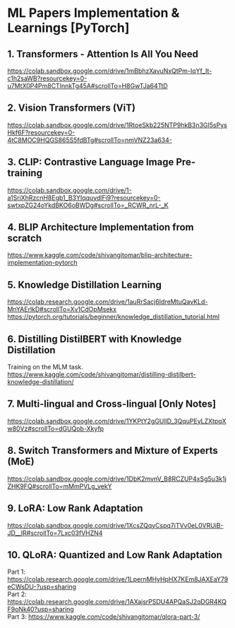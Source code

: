 # ML Papers Implementation & Learnings [PyTorch]

## 1. Transformers - Attention Is All You Need
https://colab.sandbox.google.com/drive/1mBbhzXavuNxQtPm-IqYf_It-c1h2saWB?resourcekey=0-u7MtX0P4Pm8CTInnkTg45A#scrollTo=H8GwTJa64TtD

## 2. Vision Transformers (ViT)
https://colab.sandbox.google.com/drive/1RtoeSkb225NTP9hkB3n3GI5sPysHkf6F?resourcekey=0-4tC8MOC9HQGS865S5fdBTg#scrollTo=nmVNZ23a634-

## 3. CLIP: Contrastive Language Image Pre-training
https://colab.sandbox.google.com/drive/1-a1SriXhRzcnH8Egb1_B3YIqquydlFi9?resourcekey=0-swtxpZG24oYkdBKO6oBWDg#scrollTo=_RCWR_nrL-_K

## 4. BLIP Architecture Implementation from scratch
https://www.kaggle.com/code/shivangitomar/blip-architecture-implementation-pytorch

## 5. Knowledge Distillation Learning
https://colab.research.google.com/drive/1auRrSacj6IdreMtuQavKLd-MnYAErlkD#scrollTo=Xv1CdOpMsekx <br>
https://pytorch.org/tutorials/beginner/knowledge_distillation_tutorial.html

## 6. Distilling DistilBERT with Knowledge Distillation
Training on the MLM task.<br>
https://www.kaggle.com/code/shivangitomar/distilling-distilbert-knowledge-distillation/

## 7. Multi-lingual and Cross-lingual [Only Notes]
https://colab.sandbox.google.com/drive/1YKPtY2gGUllD_3QquPEyLZXtpqXw80Vz#scrollTo=dGUQob-Xkyfp

## 8. Switch Transformers and Mixture of Experts (MoE)
https://colab.sandbox.google.com/drive/1DbK2mvnV_B8RCZUP4xSg5u3k1jZHK9FQ#scrollTo=mMmPVLg_vekY

## 9. LoRA: Low Rank Adaptation
https://colab.sandbox.google.com/drive/1XcsZQqyCspq7iTVv0eL0VRUiB-JD__IR#scrollTo=7Lxc03fVHZN4

## 10. QLoRA: Quantized and Low Rank Adaptation
Part 1: https://colab.research.google.com/drive/1LpernMHyHpHX7KEm8JAXEaY79eCWsDU-?usp=sharing </br>
Part 2: https://colab.research.google.com/drive/1AXajsrPSDU4APQaSJ2qDGR4KQF9oNk40?usp=sharing </br>
Part 3: https://www.kaggle.com/code/shivangitomar/qlora-part-3/
